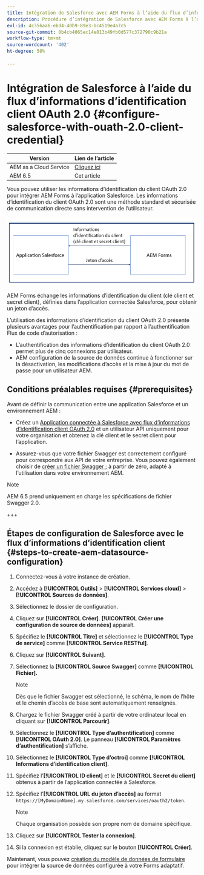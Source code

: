 ```yaml
---
title: Intégration de Salesforce avec AEM Forms à l’aide du flux d’informations d’identification client OAuth 2.0
description: Procédure d’intégration de Salesforce avec AEM Forms à l’aide du flux d’informations d’identification client OAuth 2.0
exl-id: 4c356aa6-ebd4-40b9-89e3-bc4519e4a7c5
source-git-commit: 8b4cb4065ec14e813b49fb0d577c372790c9b21a
workflow-type: tm+mt
source-wordcount: '402'
ht-degree: 50%

---
```


# Intégration de Salesforce à l’aide du flux d’informations d’identification client OAuth 2.0 {#configure-salesforce-with-ouath-2.0-client-credential}

| Version | Lien de l’article |
| -------- | ---------------------------- |
| AEM as a Cloud Service | [Cliquez ici](https://experienceleague.adobe.com/docs/experience-manager-cloud-service/content/forms/integrate/use-form-data-model/oauth2-client-credentials-flow-for-server-to-server-integration.html?lang=fr) |
| AEM 6.5 | Cet article |

Vous pouvez utiliser les informations d’identification du client OAuth 2.0 pour intégrer AEM Forms à l’application Salesforce. Les informations d’identification du client OAuth 2.0 sont une méthode standard et sécurisée de communication directe sans intervention de l’utilisateur.

![Workflow lors de la définition de la communication entre AEM Forms et l’application Salesforce](/help/forms/using/assets/salesforce-workflow.png)

AEM Forms échange les informations d’identification du client (clé client et secret client), définies dans l’application connectée Salesforce, pour obtenir un jeton d’accès.

L’utilisation des informations d’identification du client OAuth 2.0 présente plusieurs avantages pour l’authentification par rapport à l’authentification Flux de code d’autorisation :

* L’authentification des informations d’identification du client OAuth 2.0 permet plus de cinq connexions par utilisateur.
* AEM configuration de la source de données continue à fonctionner sur la désactivation, les modifications d’accès et la mise à jour du mot de passe pour un utilisateur AEM.

## Conditions préalables requises {#prerequisites}

Avant de définir la communication entre une application Salesforce et un environnement AEM :

* Créez un [Application connectée à Salesforce avec flux d’informations d’identification client OAuth 2.0](https://help.salesforce.com/s/articleView?id=sf.connected_app_client_credentials_setup.htm&amp;type=5) et un utilisateur API uniquement pour votre organisation et obtenez la clé client et le secret client pour l’application.

* Assurez-vous que votre fichier Swagger est correctement configuré pour correspondre aux API de votre entreprise. Vous pouvez également choisir de [créer un fichier Swagger ;](https://experienceleague.adobe.com/docs/experience-manager-learn/cloud-service/forms/integrate-with-salesforce/describe-rest-api.html?lang=fr) à partir de zéro, adapté à l’utilisation dans votre environnement AEM.
>[!NOTE]
>
> AEM 6.5 prend uniquement en charge les spécifications de fichier Swagger 2.0.

+++

## Étapes de configuration de Salesforce avec le flux d’informations d’identification client {#steps-to-create-aem-datasource-configuration}

1. Connectez-vous à votre instance de création.
1. Accédez à **[!UICONTROL Outils]** > **[!UICONTROL Services cloud]** > **[!UICONTROL Sources de données]**.
1. Sélectionnez le dossier de configuration.
1. Cliquez sur **[!UICONTROL Créer]**. **[!UICONTROL Créer une configuration de source de données]** apparaît.
1. Spécifiez le **[!UICONTROL Titre]** et sélectionnez le **[!UICONTROL Type de service]** comme **[!UICONTROL Service RESTful]**.
1. Cliquez sur **[!UICONTROL Suivant]**.
1. Sélectionnez la **[!UICONTROL Source Swagger]** comme **[!UICONTROL Fichier].**
   >[!NOTE]
   >
   > Dès que le fichier Swagger est sélectionné, le schéma, le nom de l’hôte et le chemin d’accès de base sont automatiquement renseignés.

1. Chargez le fichier Swagger créé à partir de votre ordinateur local en cliquant sur **[!UICONTROL Parcourir]**.
1. Sélectionnez le **[!UICONTROL Type d’authentification]** comme **[!UICONTROL OAuth 2.0]**. Le panneau **[!UICONTROL Paramètres d’authentification]** s’affiche.
1. Sélectionnez le **[!UICONTROL Type d’octroi]** comme **[!UICONTROL Informations d’identification client]**.
1. Spécifiez l’**[!UICONTROL ID client]** et le **[!UICONTROL Secret du client]** obtenus à partir de l’application connectée à Salesforce.
1. Spécifiez l’**[!UICONTROL URL du jeton d’accès]** au format
   `https://[MyDomainName].my.salesforce.com/services/oauth2/token`.

   >[!NOTE]
   >
   > Chaque organisation possède son propre nom de domaine spécifique.

1. Cliquez sur **[!UICONTROL Tester la connexion]**.
1. Si la connexion est établie, cliquez sur le bouton **[!UICONTROL Créer]**.

Maintenant, vous pouvez [création du modèle de données de formulaire](https://experienceleague.adobe.com/docs/experience-manager-65/forms/form-data-model/create-form-data-models.html?lang=fr) pour intégrer la source de données configurée à votre Forms adaptatif.
